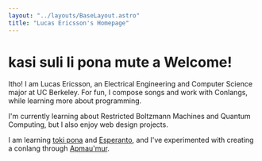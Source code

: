 ```yaml
---
layout: "../layouts/BaseLayout.astro"
title: "Lucas Ericsson's Homepage"
---
```

<h1> <span class="tokipona" lang="tok"> kasi suli li pona mute a</span> Welcome!</h1>

Itho! I am Lucas Ericsson, an Electrical Engineering and Computer Science major at UC Berkeley.
For fun, I compose songs and work with Conlangs, while learning more about programming.

I'm currently learning about Restricted Boltzmann Machines and Quantum Computing, but I also enjoy
web design projects.

I am learning [toki pona](https://tokipona.org/) and [Esperanto](https://en.wikipedia.org/wiki/Esperanto), 
and I've experimented with creating a conlang through [Apmau'mur](/language/apmaumur).
